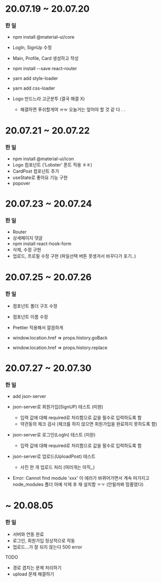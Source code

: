 # 20.07.19 ~ 20.07.20

### 한 일

- npm install @material-ui/core

- LogIn, SignUp 수정
- Main, Profile, Card 생성하고 작성
- npm install --save react-router
- yarn add style-loader
- yarn add css-loader
- Logo 만드느라 고군분투 (결국 해결 X) 
  - 해결하면 푸쉬할게여 ㅠㅠ 오늘거는 엎어야 할 것 같 다 . .



# 20.07.21 ~ 20.07.22

### 한 일

- npm install @material-ui/icon
- Logo 컴포넌트 ('Lobster' 폰트 적용 ㅎㅎ)
- CardPost 컴포넌트 추가
- useState로 좋아요 기능 구현 
- popover 



# 20.07.23 ~ 20.07.24

### 한 일

- Router
- 상세페이지 댓글
- npm install react-hook-form
- 삭제, 수정 구현
- 업로드, 프로필 수정 구현 (파일선택 버튼 못생겨서 바꾸다가 포기..)



# 20.07.25 ~ 20.07.26

### 한 일

- 컴포넌트 폴더 구조 수정

- 컴포넌트 이름 수정

- Prettier 적용해서 깔끔하게

- window.location.href => props.history.goBack

- window.location.href => props.history.replace

  

# 20.07.27 ~ 20.07.30

### 한 일

- add json-server
- json-server로 회원가입(SignUP) 테스트 (미완)
  - 입력 값에 대해 required로 처리함으로 값을 필수로 입력하도록 함
  - 약관동의 체크 검사 (체크를 하지 않으면 회원가입을 완료하지 못하도록 함)
- json-server로 로그인(LogIn) 테스트 (미완)
  - 입력 값에 대해 required로 처리함으로 값을 필수로 입력하도록 함
- json-server로 업로드(UploadPost) 테스트
  - 사진 한 개 업로드 처리 (여러개는 아직,,)



- Error: Cannot find module 'xxx' 이 에러가 바뀌어가면서 계속 떠가지고 node_modules 폴더 아예 삭제 후 재 설치함 ㅜㅜ (안될까봐 맘졸였다)



# ~ 20.08.05

### 한 일

- 서버와 연동 완료
- 로그인, 회원가입 정상적으로 작동
- 업로드...가 잘 되지 않는다 500 error



TODO

- 경로 겹치는 문제 처리하기
- upload 문제 해결하기